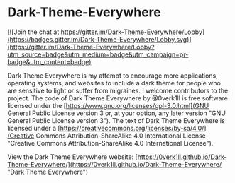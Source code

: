 # Dark-Theme-Everywhere

[![Join the chat at https://gitter.im/Dark-Theme-Everywhere/Lobby](https://badges.gitter.im/Dark-Theme-Everywhere/Lobby.svg)](https://gitter.im/Dark-Theme-Everywhere/Lobby?utm_source=badge&utm_medium=badge&utm_campaign=pr-badge&utm_content=badge)

Dark Theme Everywhere is my attempt to encourage more applications, operating systems, and websites to include a dark theme for people who are sensitive to light or suffer from migraines. I welcome contributors to the project.
The code of Dark Theme Everywhere by @0verk1ll is free software licensed under the [https://www.gnu.org/licenses/gpl-3.0.html](GNU General Public License version 3 or, at your option, any later version "GNU General Public License version 3").
The text of Dark Theme Everywhere is licensed under a [https://creativecommons.org/licenses/by-sa/4.0/](Creative Commons Attribution-ShareAlike 4.0 International License "Creative Commons Attribution-ShareAlike 4.0 International License").

View the Dark Theme Everywhere website: [https://0verk1ll.github.io/Dark-Theme-Everywhere/](https://0verk1ll.github.io/Dark-Theme-Everywhere/ "Dark Theme Everywhere")
